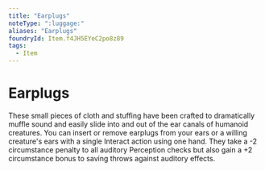 ```yaml
---
title: "Earplugs"
noteType: ":luggage:"
aliases: "Earplugs"
foundryId: Item.f4JH5EYeC2po8z89
tags:
  - Item
---
```


# Earplugs

These small pieces of cloth and stuffing have been crafted to dramatically muffle sound and easily slide into and out of the ear canals of humanoid creatures. You can insert or remove earplugs from your ears or a willing creature's ears with a single Interact action using one hand. They take a -2 circumstance penalty to all auditory Perception checks but also gain a +2 circumstance bonus to saving throws against auditory effects.


